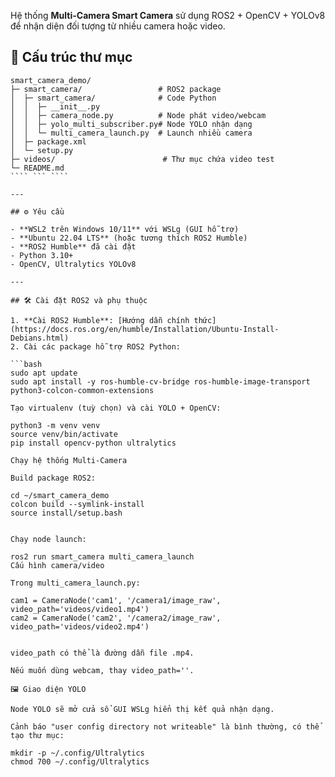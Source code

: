 Hệ thống **Multi-Camera Smart Camera** sử dụng ROS2 + OpenCV + YOLOv8 để nhận diện đối tượng từ nhiều camera hoặc video.
## 📂 Cấu trúc thư mục
````
smart_camera_demo/
├─ smart_camera/                 # ROS2 package
│  ├─ smart_camera/              # Code Python
│  │  ├─ __init__.py
│  │  ├─ camera_node.py          # Node phát video/webcam
│  │  ├─ yolo_multi_subscriber.py# Node YOLO nhận dạng
│  │  └─ multi_camera_launch.py  # Launch nhiều camera
│  ├─ package.xml
│  └─ setup.py
├─ videos/                        # Thư mục chứa video test
└─ README.md
```` ``` ````

---

## ⚙️ Yêu cầu

- **WSL2 trên Windows 10/11** với WSLg (GUI hỗ trợ)
- **Ubuntu 22.04 LTS** (hoặc tương thích ROS2 Humble)
- **ROS2 Humble** đã cài đặt
- Python 3.10+
- OpenCV, Ultralytics YOLOv8

---

## 🛠 Cài đặt ROS2 và phụ thuộc

1. **Cài ROS2 Humble**: [Hướng dẫn chính thức](https://docs.ros.org/en/humble/Installation/Ubuntu-Install-Debians.html)  
2. Cài các package hỗ trợ ROS2 Python:

```bash
sudo apt update
sudo apt install -y ros-humble-cv-bridge ros-humble-image-transport python3-colcon-common-extensions

Tạo virtualenv (tuỳ chọn) và cài YOLO + OpenCV:

python3 -m venv venv
source venv/bin/activate
pip install opencv-python ultralytics

Chạy hệ thống Multi-Camera

Build package ROS2:

cd ~/smart_camera_demo
colcon build --symlink-install
source install/setup.bash


Chạy node launch:

ros2 run smart_camera multi_camera_launch
Cấu hình camera/video

Trong multi_camera_launch.py:

cam1 = CameraNode('cam1', '/camera1/image_raw', video_path='videos/video1.mp4')
cam2 = CameraNode('cam2', '/camera2/image_raw', video_path='videos/video2.mp4')


video_path có thể là đường dẫn file .mp4.

Nếu muốn dùng webcam, thay video_path=''.

🖼 Giao diện YOLO

Node YOLO sẽ mở cửa sổ GUI WSLg hiển thị kết quả nhận dạng.

Cảnh báo "user config directory not writeable" là bình thường, có thể tạo thư mục:

mkdir -p ~/.config/Ultralytics
chmod 700 ~/.config/Ultralytics

